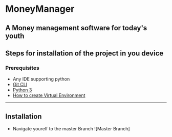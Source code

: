 # MoneyManager
A Money management software for today's youth
---
## Steps for installation of the project in you device

### Prerequisites
- Any IDE supporting python 
- [Git CLI](https://www.atlassian.com/git/tutorials/install-git)
- [Python 3](https://www.python.org/downloads/)
- [How to create Virtual Environment](https://docs.python.org/3/library/venv.html)

---
## Installation
- Navigate yourelf to the master Branch
![Master Branch]
